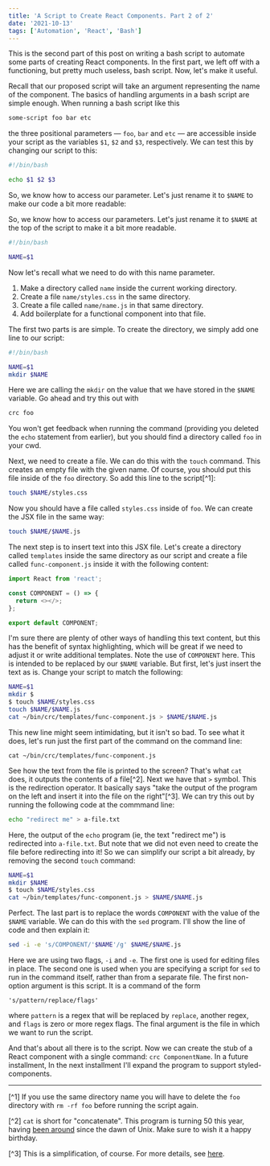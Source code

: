```yaml
---
title: 'A Script to Create React Components. Part 2 of 2'
date: '2021-10-13'
tags: ['Automation', 'React', 'Bash']
---
```


This is the second part of this post on writing a bash script to automate some
parts of creating React components. In the first part, we left off with a
functioning, but pretty much useless, bash script. Now, let's make it useful.

Recall that our proposed script will take an argument representing the name of
the component. The basics of handling arguments in a bash script are simple
enough. When running a bash script like this

```bash
some-script foo bar etc
```

the three positional parameters — `foo`, `bar` and `etc` — are accessible inside
your script as the variables `$1`, `$2` and `$3`, respectively. We can test this
by changing our script to this:

```bash
#!/bin/bash

echo $1 $2 $3
```

So, we know how to access our parameter. Let's just rename it to `$NAME` to make our code a bit more readable:

So, we know how to access our parameters. Let's just rename it to `$NAME` at the
top of the script to make it a bit more readable.

```bash
#!/bin/bash

NAME=$1
```

Now let's recall what we need to do with this name parameter.

1. Make a directory called `name` inside the current working directory.
2. Create a file `name/styles.css` in the same directory.
3. Create a file called `name/name.js` in that same directory.
4. Add boilerplate for a functional component into that file.

The first two parts is are simple. To create the directory, we simply add one
line to our script:

```bash
#!/bin/bash

NAME=$1
mkdir $NAME
```

Here we are calling the `mkdir` on the value that we have stored in the `$NAME`
variable. Go ahead and try this out with

```bash
crc foo
```

You won't get feedback when running the command (providing you deleted the `echo`
statement from earlier), but you should find a directory called `foo` in your cwd.

Next, we need to create a file. We can do this with the `touch` command. This
creates an empty file with the given name. Of course, you should put this file
inside of the `foo` directory. So add this line to the script[^1]:

```bash
touch $NAME/styles.css
```

Now you should have a file called `styles.css` inside of `foo`. We can create the
JSX file in the same way:

```bash
touch $NAME/$NAME.js
```

The next step is to insert text into this JSX file. Let's create a directory
called `templates` inside the same directory as our script and create a file
called `func-component.js` inside it with the following content:

```js
import React from 'react';

const COMPONENT = () => {
  return <></>;
};

export default COMPONENT;
```

I'm sure there are plenty of other ways of handling this text content, but this
has the benefit of syntax highlighting, which will be great if we need to adjust
it or write additional templates. Note the use of `COMPONENT` here. This is
intended to be replaced by our `$NAME` variable. But first, let's just insert
the text as is. Change your script to match the following:

```bash
NAME=$1
mkdir $
$ touch $NAME/styles.css
touch $NAME/$NAME.js
cat ~/bin/crc/templates/func-component.js > $NAME/$NAME.js
```

This new line might seem intimidating, but it isn't so bad. To see what it does,
let's run just the first part of the command on the command line:

```plain
cat ~/bin/crc/templates/func-component.js
```

See how the text from the file is printed to the screen? That's what `cat` does,
it outputs the contents of a file[^2]. Next we have that `>` symbol. This is the
redirection operator. It basically says "take the output of the program on the
left and insert it into the file on the right"[^3]. We can try this out by
running the following code at the commmand line:

```bash
echo "redirect me" > a-file.txt
```

Here, the output of the `echo` program (ie, the text "redirect me") is
redirected into `a-file.txt`. But note that we did not even need to create the
file before redirecting into it! So we can simplify our script a bit already, by
removing the second `touch` command:

```bash
NAME=$1
mkdir $NAME
$ touch $NAME/styles.css
cat ~/bin/templates/func-component.js > $NAME/$NAME.js
```

Perfect. The last part is to replace the words `COMPONENT` with the value of the
`$NAME` variable. We can do this with the `sed` program. I'll show the line of
code and then explain it:

```bash
sed -i -e 's/COMPONENT/'$NAME'/g' $NAME/$NAME.js
```

Here we are using two flags, `-i` and `-e`. The first one is used for editing
files in place. The second one is used when you are specifying a script for `sed`
to run in the command itself, rather than from a separate file. The first
non-option argument is this script. It is a command of the form

```plain
's/pattern/replace/flags'
```

where `pattern` is a regex that will be replaced by `replace`, another regex,
and `flags` is zero or more regex flags. The final argument is the file in
which we want to run the script.

And that's about all there is to the script. Now we can create the stub of a
React component with a single command: `crc ComponentName`. In a future
installment, In the next installment I'll expand the program to support
styled-components.

<hr />

[^1] If you use the same directory name you will have to delete the `foo`
directory with `rm -rf foo` before running the script again.

[^2] `cat` is short for "concatenate". This program is turning 50 this year,
having [been around](<https://en.wikipedia.org/wiki/Cat_(Unix)>) since the dawn of
Unix. Make sure to wish it a happy birthday.

[^3] This is a simplification, of course. For more details, see
[here](https://tldp.org/LDP/abs/html/io-redirection.html).
